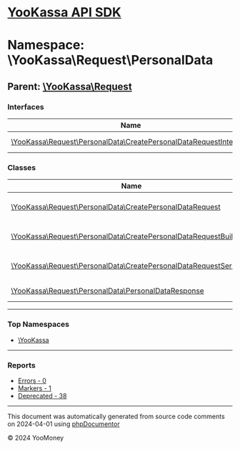 # [YooKassa API SDK](../home.md)

# Namespace: \YooKassa\Request\PersonalData

## Parent: [\YooKassa\Request](../namespaces/yookassa-request.md)

### Interfaces

| Name | Summary |
| ---- | ------- |
| [\YooKassa\Request\PersonalData\CreatePersonalDataRequestInterface](../classes/YooKassa-Request-PersonalData-CreatePersonalDataRequestInterface.md) | Класс, представляющий интерфейс SbpPayoutRecipientPersonalDataRequestInterface. |

### Classes

| Name | Summary |
| ---- | ------- |
| [\YooKassa\Request\PersonalData\CreatePersonalDataRequest](../classes/YooKassa-Request-PersonalData-CreatePersonalDataRequest.md) | Класс, представляющий модель CreatePersonalDataRequest. |
| [\YooKassa\Request\PersonalData\CreatePersonalDataRequestBuilder](../classes/YooKassa-Request-PersonalData-CreatePersonalDataRequestBuilder.md) | Класс билдера объектов запросов к API на создание платежа |
| [\YooKassa\Request\PersonalData\CreatePersonalDataRequestSerializer](../classes/YooKassa-Request-PersonalData-CreatePersonalDataRequestSerializer.md) | Класс сериалайзера объекта запроса к API на проведение выплаты |
| [\YooKassa\Request\PersonalData\PersonalDataResponse](../classes/YooKassa-Request-PersonalData-PersonalDataResponse.md) | Класс, представляющий модель PersonalData. |

---

### Top Namespaces

* [\YooKassa](../namespaces/yookassa.md)

---

### Reports
* [Errors - 0](../reports/errors.md)
* [Markers - 1](../reports/markers.md)
* [Deprecated - 38](../reports/deprecated.md)

---

This document was automatically generated from source code comments on 2024-04-01 using [phpDocumentor](http://www.phpdoc.org/)

&copy; 2024 YooMoney